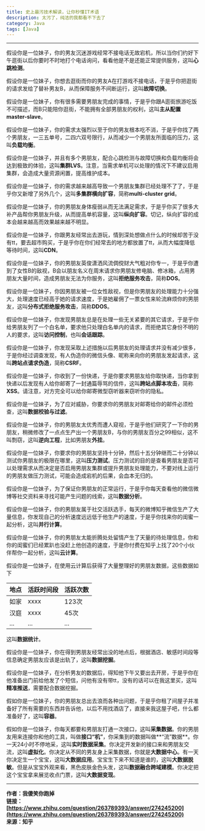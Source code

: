 ```yaml
---
title: 史上最污技术解读，让你秒懂IT术语
description: 太污了，纯洁的我都看不下去了
category: Java
tags: [Java]
---
```


-----

假设你是一位妹子，你的男友沉迷游戏经常不接电话无故宕机，所以当你们约好下午逛街以后你要时不时地打个电话询问，看看他是不是还能正常提供服务，这叫**心跳检测**。

假设你是一位妹子，你想去逛街而你的男友A在打游戏不接电话，于是乎你把逛街的请求发给了替补男友B，从而保障服务不间断运行，这叫**故障切换**。

假设你是一位妹子，你有很多需要男朋友完成的事情，于是乎你跟A逛街旅游吃饭不可描述，而B只能陪你逛街，不能拥有全部男朋友的权利，这叫**主从配置** **master-slave**。

假设你是一位妹子，你的需求太强烈以至于你的男友根本吃不消，于是乎你找了两个男朋友，一三五单号，二四六双号限行，从而减少一个男朋友所面临的压力，这叫**负载均衡**。

假设你是一位妹子，并且有多个男朋友，配合心跳检测与故障切换和负载均衡将会达到极致的体验，这叫**集群LVS**。注意，当需求单机可以处理的情况下不建议启用集群，会造成大量资源闲置，提高维护成本。

假设你是一位妹子，你的需求越来越高导致一个男朋友集群已经处理不了了，于是乎你又新增了另外几个，这叫**多集群横向扩容**，简称**multi-cluster grid**。

假设你是一位妹子，你的男朋友身体瘦弱从而无法满足需求，于是乎你买了很多大补产品帮你男朋友升级，从而提高单机容量，这叫**纵向扩容**。切记，纵向扩容的成本会越来越高而效果越来越不明显。

假设你是一位妹子，你跟男友经常出去游玩，情到深处想做点什么的时候却苦于没有tt，要去超市购买，于是乎你在你们经常去的地方都放置了tt，从而大幅度降低等待时间，这叫**CDN**。

假设你是一位妹子，你的男朋友英俊潇洒风流倜傥财大气粗对你专一，于是乎你遭到了女性B的敌视，B会以朋友名义在周末请求你男朋友修电脑、修冰箱，占用男朋友大量时间，造成男朋友无法为你服务，这叫**拒绝服务攻击**，简称**DOS**。

假设你是一位妹子，你因男朋友被一位女性敌视，但是你男朋友的处理能力十分强大，处理速度已经高于她的请求速度，于是她雇佣了一票女性来轮流麻烦你的男朋友，这叫**分布式拒绝服务攻击**，简称**DDOS**。

假设你是一位妹子，你发现男朋友总是在处理一些无关紧要的其它请求，于是乎你给男朋友列了一个白名单，要求他只处理白名单内的请求，而拒绝其它身份不明的人的要求，这叫**访问控制**，也叫**会话跟踪**。

假设你是一位妹子，你发现采取上述措施以后男朋友的处理请求并没有减少很多，于是你经过调查发现，有人伪造你的微信头像、昵称来向你的男朋友发起请求，这叫**跨站点请求伪造**，简称**CSRF**。

假设你是一位妹子，你收到了一份快递，于是你要求男朋友给你取快递，当你拿到快递以后发现有人给你邮寄了一封通篇辱骂的信件，这叫**跨站点脚本攻击**，简称**XSS**。请注意，对方完全可以给你邮寄微型窃听器来窃听你的隐私。

假设你是一位妹子，为了应对威胁，你要求你的男朋友对邮寄给你的邮件必须检查，这叫**数据校验与过滤**。

假设你是一位妹子，你的男朋友太优秀而遭人窥视，于是乎他们研究了一下你的男朋友，稍微修改了一点点生产出一个男朋友B，与你的男朋友百分之99相似，这不叫剽窃，这叫**逆向工程**，比如男朋友**外挂**。

假设你是一位妹子，你要求你的男朋友坚持十分钟，然后十五分钟继而二十分钟以测试你男朋友的极限在哪里，这叫**压力测试**。压力测试的目的是查看男朋友是否可以处理需求从而决定是否启用男朋友集群或提升男朋友处理能力，不要对线上运行的男朋友做压力测试，可能会造成宕机的后果，会血本无归的。

假设你是一位妹子，为了保证你男朋友的正常运行，于是乎你每天查看他的微信微博等社交资料来寻找可能产生问题的线索，这叫**数据分析**。

假设你是一位妹子，你的男朋友属于社交活跃选手，每天的微博知乎微信生产了大量信息，你发现自己的分析速度远远低于他生产的速度，于是乎你找来你的闺蜜一起分析，这叫**并行计算**。

假设你是一位妹子，你的男朋友太能折腾处处留情产生了天量的待处理信息，你和你的闺蜜们已经累趴也没赶上他创造的速度，于是你付费在知乎上找了20个小伙伴帮你一起分析，这叫**云计算**。

假设你是一位妹子，在使用云计算后获得了大量整理好的男朋友数据，这些数据如下

 地点  | 活跃时间段  | 活跃次数
 ---- | ----- | ------  
 如家  | xxxx | 123次 
 汉庭  | xxxx | 45次              
 ...  | ... | ... |  
 
这叫**数据统计**。

假设你是一位妹子，你在得到男朋友经常出没的地点后，根据酒店、敏感时间段等信息确定男朋友应该是出轨了，这叫**数据挖掘**。

假设你是一位妹子，在分析男友的数据后，得知他下午又要出去开房，于是乎你在他准备出门前给他发了个短信，问他有没有带tt，没有的话可以在我这里买，这叫**精准推送**，需要配合数据挖掘。

假如你是一位妹子，你的男朋友总出去浪而各种出问题，于是乎你租了间屋子并准备好了所有需要的东西并告诉他，以后不用找酒店了，直接来我这屋子吧，什么都准备好了，这叫**容器**。

假如你是一位妹子，你每天都要和男朋友打通一次接口，这叫**采集数据**。你的男朋友用来连接你和他的工具，叫做**接口“机”**，你采集到的数据叫做**“流”数据**。你一天24小时不停地采，这叫**实时数据采集**。你决定开发新的接口来和男朋友交流，这叫**虚拟化**。你决定从不同的男友身上采集数据，你就是**大数据中心**。有一天你决定生一个宝宝，这叫**大数据应用**。宝宝生下来不知道是谁的，这叫**大数据脱敏**。但是从宝宝外观来看，黑色皮肤金色头发，这叫**数据融合跨域建模**。你决定把这个宝宝拿来展览收点门票，这叫**大数据变现**。

-----

**作者：我傻笑你跑掉**  
**链接：[https://www.zhihu.com/question/263789393/answer/274245200](https://www.zhihu.com/question/263789393/answer/274245200)**  
**来源：知乎**